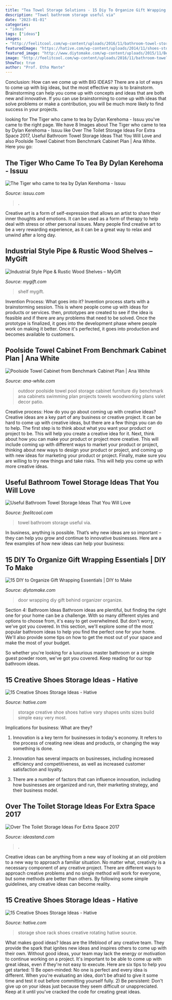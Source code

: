 ```yaml
---
title: "Tea Towel Storage Solutions - 15 Diy To Organize Gift Wrapping Essentials"
description: "Towel bathroom storage useful via"
date: "2023-01-01"
categories:
- "ideas"
tags: ["ideas"]
images:
- "http://feelitcool.com/wp-content/uploads/2016/11/bathroom-towel-storage-ideas17.jpg"
featuredImage: "https://hative.com/wp-content/uploads/2014/11/shoes-storage-ideas/shoes-storage-ideas.jpg"
featured_image: "http://www.diytomake.com/wp-content/uploads/2015/11/Behind-the-Door-Organizer.jpg"
image: "http://feelitcool.com/wp-content/uploads/2016/11/bathroom-towel-storage-ideas17.jpg"
ShowToc: true
author: "Prof. Etha Mante"
---
```



Conclusion: How can we come up with BIG IDEAS?
There are a lot of ways to come up with big ideas, but the most effective way is to brainstorm. Brainstorming can help you come up with concepts and ideas that are both new and innovative. If you can use brainstorming to come up with ideas that solve problems or make a contribution, you will be much more likely to find success in your projects.

	

		
looking for The Tiger who came to tea by Dylan Kerehoma - Issuu you've came to the right page. We have 8 Images about The Tiger who came to tea by Dylan Kerehoma - Issuu like Over The Toilet Storage Ideas For Extra Space 2017, Useful Bathroom Towel Storage Ideas That You Will Love and also Poolside Towel Cabinet from Benchmark Cabinet Plan | Ana White. Here you go:
		
    
## The Tiger Who Came To Tea By Dylan Kerehoma - Issuu

<img loading=lazy src="https://image.isu.pub/120729113029-c46993a065214609a317206b07c9e156/jpg/page_1.jpg" onerror="this.onerror=null;this.src='https://tse2.mm.bing.net/th?id=OIP.GBfmdESls3ORRGNHbFV2oQHaKe&amp;pid=15.1';" alt="The Tiger who came to tea by Dylan Kerehoma - Issuu">

_Source: issuu.com_

>. 

	

Creative art is a form of self-expression that allows an artist to share their inner thoughts and emotions. It can be used as a form of therapy to help deal with stress or other personal issues. Many people find creative art to be a very rewarding experience, as it can be a great way to relax and unwind after a long day.

    
## Industrial Style Pipe &amp; Rustic Wood Shelves – MyGift

<img loading=lazy src="https://cdn.shopify.com/s/files/1/0023/0984/9197/products/industrial-style-pipe-rustic-wood-shelves_1000x1000.jpg?v=1593124421" onerror="this.onerror=null;this.src='https://tse4.mm.bing.net/th?id=OIP.uHVVpvYlRhY2ykrxDM7rLQHaHa&amp;pid=15.1';" alt="Industrial Style Pipe &amp; Rustic Wood Shelves – MyGift">

_Source: mygift.com_

>shelf mygift. 

	

Invention Process: What goes into it?
Invention process starts with a brainstorming session. This is where people come up with ideas for products or services. then, prototypes are created to see if the idea is feasible and if there are any problems that need to be solved. Once the prototype is finalized, it goes into the development phase where people work on making it better. Once it's perfected, it goes into production and becomes available to customers.

    
## Poolside Towel Cabinet From Benchmark Cabinet Plan | Ana White

<img loading=lazy src="https://www.ana-white.com/sites/default/files/IMG_2920.JPG" onerror="this.onerror=null;this.src='https://tse1.mm.bing.net/th?id=OIP.niX_k887mO7R1uQrNfowlwHaJ4&amp;pid=15.1';" alt="Poolside Towel Cabinet from Benchmark Cabinet Plan | Ana White">

_Source: ana-white.com_

>outdoor poolside towel pool storage cabinet furniture diy benchmark ana cabinets swimming plan projects towels woodworking plans valet decor patio. 

	

Creative process: How do you go about coming up with creative ideas?
Creative ideas are a key part of any business or creative project. It can be hard to come up with creative ideas, but there are a few things you can do to help. The first step is to think about what you want your product or project to be. This will help you create a creative idea for it. Next, think about how you can make your product or project more creative. This will include coming up with different ways to market your product or project, thinking about new ways to design your product or project, and coming up with new ideas for marketing your product or project. Finally, make sure you are willing to try new things and take risks. This will help you come up with more creative ideas.

    
## Useful Bathroom Towel Storage Ideas That You Will Love

<img loading=lazy src="http://feelitcool.com/wp-content/uploads/2016/11/bathroom-towel-storage-ideas17.jpg" onerror="this.onerror=null;this.src='https://tse1.mm.bing.net/th?id=OIP.PmjGUPyXkR554uy31m5SuAHaML&amp;pid=15.1';" alt="Useful Bathroom Towel Storage Ideas That You Will Love">

_Source: feelitcool.com_

>towel bathroom storage useful via. 

	

In business, anything is possible. That’s why new ideas are so important – they can help you grow and continue to innovative businesses. Here are a few examples of how new ideas can help your business: 

    
## 15 DIY To Organize Gift Wrapping Essentials | DIY To Make

<img loading=lazy src="http://www.diytomake.com/wp-content/uploads/2015/11/Behind-the-Door-Organizer.jpg" onerror="this.onerror=null;this.src='https://tse1.mm.bing.net/th?id=OIP.IQAYlOnEMMeL4zhauaz7-gHaLI&amp;pid=15.1';" alt="15 DIY to Organize Gift Wrapping Essentials | DIY to Make">

_Source: diytomake.com_

>door wrapping diy gift behind organizer organize. 

	

Section 4: Bathroom Ideas
Bathroom ideas are plentiful, but finding the right one for your home can be a challenge. With so many different styles and options to choose from, it's easy to get overwhelmed. But don't worry, we've got you covered.
In this section, we'll explore some of the most popular bathroom ideas to help you find the perfect one for your home. We'll also provide some tips on how to get the most out of your space and make the most of your budget.

So whether you're looking for a luxurious master bathroom or a simple guest powder room, we've got you covered. Keep reading for our top bathroom ideas.

    
## 15 Creative Shoes Storage Ideas - Hative

<img loading=lazy src="https://hative.com/wp-content/uploads/2014/11/shoes-storage-ideas/shoes-storage-ideas.jpg" onerror="this.onerror=null;this.src='https://tse4.mm.bing.net/th?id=OIP.kuHLr8kXzB2AJtK_PdgqwwHaQq&amp;pid=15.1';" alt="15 Creative Shoes Storage Ideas - Hative">

_Source: hative.com_

>storage creative shoe shoes hative vary shapes units sizes build simple easy very most. 

	

Implications for business: What are they?
1. Innovation is a key term for businesses in today's economy. It refers to the process of creating new ideas and products, or changing the way something is done.
2. Innovation has several impacts on businesses, including increased efficiency and competitiveness, as well as increased customer satisfaction and loyalty.

3. There are a number of factors that can influence innovation, including how businesses are organized and run, their marketing strategy, and their business model.

    
## Over The Toilet Storage Ideas For Extra Space 2017

<img loading=lazy src="https://ideastand.com/wp-content/uploads/2016/10/over-the-toilet-storage/5-over-the-toilet-storage-ideas.jpg" onerror="this.onerror=null;this.src='https://tse3.mm.bing.net/th?id=OIP.GIDMN4CcSbqqj_3TVsRwKgHaMY&amp;pid=15.1';" alt="Over The Toilet Storage Ideas For Extra Space 2017">

_Source: ideastand.com_

>. 

	

Creative ideas can be anything from a new way of looking at an old problem to a new way to approach a familiar situation. No matter what, creativity is a necessary component of any creative project. There are different ways to approach creative problems and no single method will work for everyone, but some methods are better than others. By following some simple guidelines, any creative ideas can become reality.

    
## 15 Creative Shoes Storage Ideas - Hative

<img loading=lazy src="https://hative.com/wp-content/uploads/2014/11/shoes-storage-ideas/11-rotating-shoe-rack.jpg" onerror="this.onerror=null;this.src='https://tse3.mm.bing.net/th?id=OIP.YkMkxUpJK5RKBZ2a3OEgBwHaMZ&amp;pid=15.1';" alt="15 Creative Shoes Storage Ideas - Hative">

_Source: hative.com_

>storage shoe rack shoes creative rotating hative source. 

	

What makes good ideas?
Ideas are the lifeblood of any creative team. They provide the spark that ignites new ideas and inspires others to come up with their own. Without good ideas, your team may lack the energy or motivation to continue working on a project. It's important to be able to come up with great ideas, even if they're not easy to execute. Here are six tips to help you get started: 1) Be open-minded: No one is perfect and every idea is different. When you're evaluating an idea, don't be afraid to give it some time and test it out before committing yourself fully. 2) Be persistent: Don't give up on your ideas just because they seem difficult or unappreciated. Keep at it until you've cracked the code for creating great ideas.


